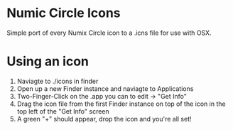 # Numic Circle Icons

Simple port of every Numix Circle icon to a .icns file for use with OSX.

# Using an icon

1. Naviagte to ./icons in finder
2. Open up a new Finder instance and naviagte to Applications
3. Two-Finger-Click on the .app you can to edit -> "Get Info"
4. Drag the icon file from the first Finder instance on top of the icon in the top left of the "Get Info" screen
5. A green "+" should appear, drop the icon and you're all set!

